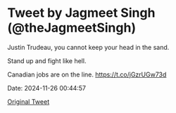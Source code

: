 # Tweet by Jagmeet Singh (@theJagmeetSingh)

Justin Trudeau, you cannot keep your head in the sand. 

Stand up and fight like hell.

Canadian jobs are on the line. https://t.co/jGzrUGw73d

Date: 2024-11-26 00:44:57

[Original Tweet](https://x.com/theJagmeetSingh/status/1861209492039364665)
